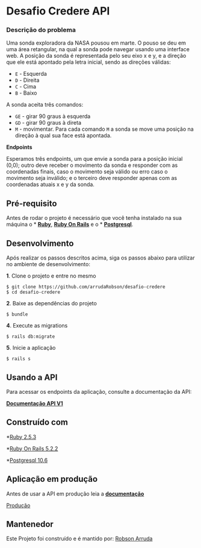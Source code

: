 # Desafio Credere API

### Descrição do problema
Uma sonda exploradora da NASA pousou em marte. O pouso se deu em uma área retangular, na qual a sonda pode navegar usando uma interface web. A posição da sonda é representada pelo seu eixo x e y, e a direção que ele está apontado pela letra inicial, sendo as direções válidas:

- `E` - Esquerda
- `D` - Direita
- `C` - Cima
- `B` - Baixo

A sonda aceita três comandos:

- `GE` - girar 90 graus à esquerda
- `GD` - girar 90 graus à direta
- `M` - movimentar. Para cada comando `M` a sonda se move uma posição na direção à qual sua face está apontada.

**Endpoints**

Esperamos três endpoints, um que envie a sonda para a posição inicial (0,0); outro deve receber o movimento da sonda e responder com as coordenadas finais, caso o movimento seja válido ou erro caso o movimento seja inválido; e o terceiro deve responder apenas com as coordenadas atuais x e y da sonda.


## Pré-requisito

Antes de rodar o projeto é necessário que você tenha instalado na sua máquina o * **[Ruby](https://www.ruby-lang.org/pt/documentation/installation/)**, **[Ruby On Rails](https://guides.rubyonrails.org/v5.0/getting_started.html)** e o * **[Postgresql](https://www.postgresql.org/download/)**.

## Desenvolvimento

Após realizar os passos descritos acima, siga os passos abaixo para utilizar no ambiente de desenvolvimento:

**1**. Clone o projeto e entre no mesmo
```
$ git clone https://github.com/arrudaRobson/desafio-credere
$ cd desafio-credere
```

**2**. Baixe as dependências do projeto
```
$ bundle
```

**4**. Execute as migrations
```
$ rails db:migrate
```

**5**. Inicie a aplicação
```
$ rails s
```

## Usando a API

Para acessar os endpoints da aplicação, consulte a documentação da API:

**[Documentação API V1](https://github.com/arrudaRobson/desafio-credere/blob/master/docs/V1Api.md)**

## Construído com

*[Ruby 2.5.3](https://www.ruby-lang.org/pt/)

*[Ruby On Rails 5.2.2](https://rubyonrails.org/)

*[Postgresql 10.6](https://www.postgresql.org/)

## Aplicação em produção

Antes de usar a API em produção leia a **[documentação](https://github.com/arrudaRobson/desafio-credere/blob/master/docs/V1Api.md)**

[Produção](https://credereapi.herokuapp.com)

## Mantenedor

Este Projeto foi construído e é mantido por: [Robson Arruda](https://github.com/arrudaRobson)
